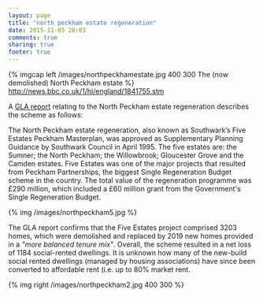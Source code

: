 ```yaml
---
layout: page
title: "north peckham estate regeneration"
date: 2015-11-05 20:03
comments: true
sharing: true
footer: true
---
```

{% imgcap left /images/northpeckhamestate.jpg 400 300 The (now demolished) North Peckham estate %}
http://news.bbc.co.uk/1/hi/england/1841755.stm

A [GLA report](http://legacy.london.gov.uk/mayor/planning_decisions/strategic_dev/dec1802/five_estates_peckham_report.rtf) relating to the North Peckham estate regeneration describes the scheme as follows: 

The North Peckham estate regeneration, also known as Southwark’s Five Estates Peckham Masterplan, was approved as Supplementary Planning Guidance by Southwark Council in April 1995. The five estates are: the Sumner; the North Peckham; the Willowbrook; Gloucester Grove and the Camden estates. Five Estates was one of the major projects that resulted from Peckham Partnerships, the biggest Single Regeneration Budget scheme in the country. The total value of the regeneration programme was £290 million, which included a £60 million grant from the Government's Single Regeneration Budget.

{% img /images/northpeckham5.jpg %}

The GLA report confirms that the Five Estates project comprised 3203 homes, which were demolished and replaced by 2019 new homes provided in a _"more balanced tenure mix"_. Overall, the scheme resulted in a net loss of 1184 social-rented dwellings. It is unknown how many of the new-build social rented dwellings (managed by housing associations) have since been converted to affordable rent (i.e. up to 80% market rent. 


{% img right /images/northpeckham2.jpg 400 300 %}
